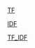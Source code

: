 [TF](https://docs.google.com/spreadsheets/d/1VvKjWJtgN_19wA9SWDcjOwXLypyuHes0_tCY_Pn9hfs/edit?usp=sharing)


[IDF](https://docs.google.com/spreadsheets/d/1dv2A24hEqjSM3VrPNLflCdQ56C8wE9rxlvM4BEU3hM4/edit?usp=sharing)


[TF_IDF](https://docs.google.com/spreadsheets/d/1B-NH6ktksNxurqp-CtkOc0d1Jml2KtmjxrqSyv3SrZw/edit?usp=sharing)

